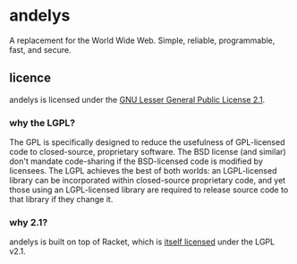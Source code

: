 # andelys

A replacement for the World Wide Web.  Simple, reliable, programmable, fast, and secure.

## licence

andelys is licensed under the [GNU Lesser General Public License 2.1](https://www.gnu.org/licenses/lgpl-2.1.html).

### why the LGPL?

The GPL is specifically designed to reduce the usefulness of GPL-licensed code to closed-source, proprietary software. The BSD license (and similar) don't mandate code-sharing if the BSD-licensed code is modified by licensees. The LGPL achieves the best of both worlds: an LGPL-licensed library can be incorporated within closed-source proprietary code, and yet those using an LGPL-licensed library are required to release source code to that library if they change it.

### why 2.1?

andelys is built on top of Racket, which is [itself licensed](http://download.racket-lang.org/license.html) under the LGPL v2.1.
